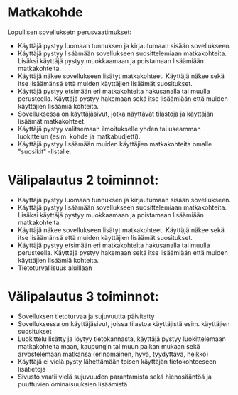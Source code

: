 # Matkakohde

Lopullisen sovelluksetn perusvaatimukset:
- Käyttäjä pystyy luomaan tunnuksen ja kirjautumaan sisään sovellukseen.
- Käyttäjä pystyy lisäämään sovellukseen suosittelemiaan matkakohteita. Lisäksi käyttäjä pystyy muokkaamaan ja poistamaan lisäämiään matkakohteita.
- Käyttäjä näkee sovellukseen lisätyt matkakohteet. Käyttäjä näkee sekä itse lisäämänsä että muiden käyttäjien lisäämät suositukset.
- Käyttäjä pystyy etsimään eri matkakohteita hakusanalla tai muulla perusteella. Käyttäjä pystyy hakemaan sekä itse lisäämiään että muiden käyttäjien lisäämiä kohteita.
- Sovelluksessa on käyttäjäsivut, jotka näyttävät tilastoja ja käyttäjän lisäämät matkakohteet.
- Käyttäjä pystyy valitsemaan ilmoitukselle yhden tai useamman luokittelun (esim. kohde ja matkabudjetti).
- Käyttäjä pystyy lisäämään muiden käyttäjien matkakohteita omalle "suosikit" -listalle.

# Välipalautus 2 toiminnot:
- Käyttäjä pystyy luomaan tunnuksen ja kirjautumaan sisään sovellukseen.
- Käyttäjä pystyy lisäämään sovellukseen suosittelemiaan matkakohteita. Lisäksi käyttäjä pystyy muokkaamaan ja poistamaan lisäämiään matkakohteita.
- Käyttäjä näkee sovellukseen lisätyt matkakohteet. Käyttäjä näkee sekä itse lisäämänsä että muiden käyttäjien lisäämät suositukset.
- Käyttäjä pystyy etsimään eri matkakohteita hakusanalla tai muulla perusteella. Käyttäjä pystyy hakemaan sekä itse lisäämiään että muiden käyttäjien lisäämiä kohteita.
- Tietoturvallisuus aluillaan

# Välipalautus 3 toiminnot:
- Sovelluksen tietoturvaa ja sujuvuutta päivitetty
- Sovelluksessa on käyttäjäsivut, joissa tilastoa käyttäjistä esim. käyttäjien suositukset
- Luokittelu lisätty ja löytyy tietokannasta, käyttäjä pystyy luokittelemaan matkakohteita maan, kaupungin tai muun paikan mukaan sekä arvostelemaan matkansa (erinomainen, hyvä, tyydyttävä, heikko)
- Käyttäjä ei vielä pysty lähettämään toisen käyttäjän tietokohteeseen lisätietoja
- Sivusto vaatii vielä sujuvuuden parantamista sekä hienosääntöä ja puuttuvien ominaisuuksien lisäämistä
